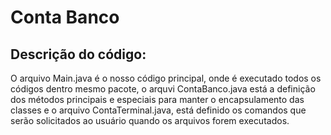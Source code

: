 # Conta Banco

## Descrição do código:
O arquivo Main.java é o nosso código principal, onde é executado todos os códigos dentro mesmo pacote, o arquvi ContaBanco.java está a definição dos métodos principais e especiais para manter o encapsulamento das classes e o arquivo ContaTerminal.java, está definido os comandos que serão solicitados ao usuário quando os arquivos forem executados.

